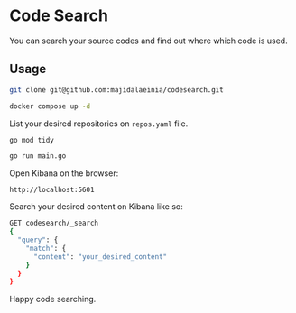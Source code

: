 # Code Search
You can search your source codes and find out where which code is used.

## Usage
```bash
git clone git@github.com:majidalaeinia/codesearch.git
```

```bash
docker compose up -d
```

List your desired repositories on `repos.yaml` file.

```bash
go mod tidy
```

```bash
go run main.go
```

Open Kibana on the browser:
```
http://localhost:5601
```

Search your desired content on Kibana like so:
```bash
GET codesearch/_search
{
  "query": {
    "match": {
      "content": "your_desired_content"
    }
  }
}
```

Happy code searching.